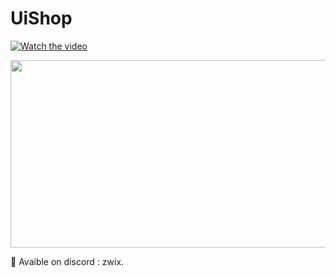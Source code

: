 # UiShop
[![Watch the video](https://img.youtube.com/vi/sTuqshQuJXY/hqdefault.jpg)](https://www.youtube.com/embed/sTuqshQuJXY)

[<img src="https://img.youtube.com/vi/sTuqshQuJXY/hqdefault.jpg" width="600" height="300"
/>](https://www.youtube.com/embed/sTuqshQuJXY)

📩 Avaible on discord : zwix.
